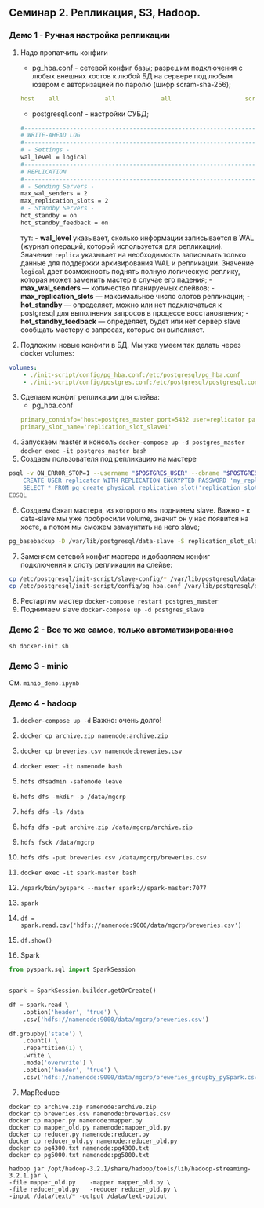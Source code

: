 ## Семинар 2. Репликация, S3, Hadoop.

### Демо 1 - Ручная настройка репликации

1. Надо пропатчить конфиги
    - pg_hba.conf - сетевой конфиг базы; разрешим подключения с любых внешних хостов к любой БД на сервере под любым юзером с авторизацией по паролю (шифр scram-sha-256);
    ```yaml
    host    all             all             all                     scram-sha-256
    ```
    - postgresql.conf - настройки СУБД;
    ```bash
    #------------------------------------------------------------------------------
    # WRITE-AHEAD LOG
    #------------------------------------------------------------------------------
    # - Settings -
    wal_level = logical
    #------------------------------------------------------------------------------
    # REPLICATION
    #------------------------------------------------------------------------------
    # - Sending Servers -
    max_wal_senders = 2
    max_replication_slots = 2
    # - Standby Servers -
    hot_standby = on
    hot_standby_feedback = on
    ```
    тут:
        - **wal_level** указывает, сколько информации записывается в WAL (журнал операций, который используется для репликации).
        Значение `replica` указывает на необходимость записывать только данные для поддержки архивирования WAL и репликации.
        Значение `logical` дает возможность поднять полную логическую реплику, которая может заменить мастер в случае его падения;
        - **max_wal_senders** — количество планируемых слейвов; 
        - **max_replication_slots** — максимальное число слотов репликации; 
        - **hot_standby** — определяет, можно или нет подключаться к postgresql для выполнения запросов в процессе восстановления; 
        - **hot_standby_feedback** — определяет, будет или нет сервер slave сообщать мастеру о запросах, которые он выполняет.
    
2. Подложим новые конфиги в БД. Мы уже умеем так делать через docker volumes:
```yaml
volumes:
    - ./init-script/config/pg_hba.conf:/etc/postgresql/pg_hba.conf
    - ./init-script/config/postgres.conf:/etc/postgresql/postgresql.conf
```
3. Сделаем конфиг репликации для слейва:
    - pg_hba.conf
    ```yaml
    primary_conninfo='host=postgres_master port=5432 user=replicator password=my_replicator_password'
    primary_slot_name='replication_slot_slave1'
    ```
4. Запускаем master и консоль
`docker-compose up -d postgres_master`
`docker exec -it postgres_master bash`
5. Создаем пользователя под репликацию на мастере
```bash
psql -v ON_ERROR_STOP=1 --username "$POSTGRES_USER" --dbname "$POSTGRES_DB" <<-EOSQL
	CREATE USER replicator WITH REPLICATION ENCRYPTED PASSWORD 'my_replicator_password';
    SELECT * FROM pg_create_physical_replication_slot('replication_slot_slave1');
EOSQL
```
6. Создаем бэкап мастера, из которого мы поднимем slave. Важно - к data-slave мы уже пробросили volume, значит он у нас появится на хосте, а потом мы сможем замаунтить на него slave;
```bash
pg_basebackup -D /var/lib/postgresql/data-slave -S replication_slot_slave1 -X stream -P -U replicator -Fp -R
```
7. Заменяем сетевой конфиг мастера и добавляем конфиг подключения к слоту репликации на слейве:
```bash
cp /etc/postgresql/init-script/slave-config/* /var/lib/postgresql/data-slave
cp /etc/postgresql/init-script/config/pg_hba.conf /var/lib/postgresql/data
```
8. Рестартим мастер
`docker-compose restart postgres_master`
9. Поднимаем slave
`docker-compose up -d postgres_slave`

### Демо 2 - Все то же самое, только автоматизированное

`sh docker-init.sh`

### Демо 3 - minio

См. `minio_demo.ipynb`

### Демо 4 - hadoop

1. `docker-compose up -d`
Важно: очень долго!
2. `docker cp archive.zip namenode:archive.zip`
3. `docker cp breweries.csv namenode:breweries.csv`
4. `docker exec -it namenode bash`
5. `hdfs dfsadmin -safemode leave`
6. `hdfs dfs -mkdir -p /data/mgcrp`
7. `hdfs dfs -ls /data`
8. `hdfs dfs -put archive.zip /data/mgcrp/archive.zip`
9. `hdfs fsck /data/mgcrp`
10. `hdfs dfs -put breweries.csv /data/mgcrp/breweries.csv`

1. `docker exec -it spark-master bash`
2. `/spark/bin/pyspark --master spark://spark-master:7077`
3. `spark`
4. `df = spark.read.csv('hdfs://namenode:9000/data/mgcrp/breweries.csv')`
5. `df.show()`
6. Spark
```python
from pyspark.sql import SparkSession


spark = SparkSession.builder.getOrCreate()

df = spark.read \
    .option('header', 'true') \
    .csv('hdfs://namenode:9000/data/mgcrp/breweries.csv')

df.groupby('state') \
    .count() \
    .repartition(1) \
    .write \
    .mode('overwrite') \
    .option('header', 'true') \
    .csv('hdfs://namenode:9000/data/mgcrp/breweries_groupby_pySpark.csv')
```
7. MapReduce
```
docker cp archive.zip namenode:archive.zip
docker cp breweries.csv namenode:breweries.csv
docker cp mapper.py namenode:mapper.py
docker cp mapper_old.py namenode:mapper_old.py
docker cp reducer.py namenode:reducer.py
docker cp reducer_old.py namenode:reducer_old.py
docker cp pg4300.txt namenode:pg4300.txt
docker cp pg5000.txt namenode:pg5000.txt
```

```
hadoop jar /opt/hadoop-3.2.1/share/hadoop/tools/lib/hadoop-streaming-3.2.1.jar \
-file mapper_old.py    -mapper mapper_old.py \
-file reducer_old.py   -reducer reducer_old.py \
-input /data/text/* -output /data/text-output
```